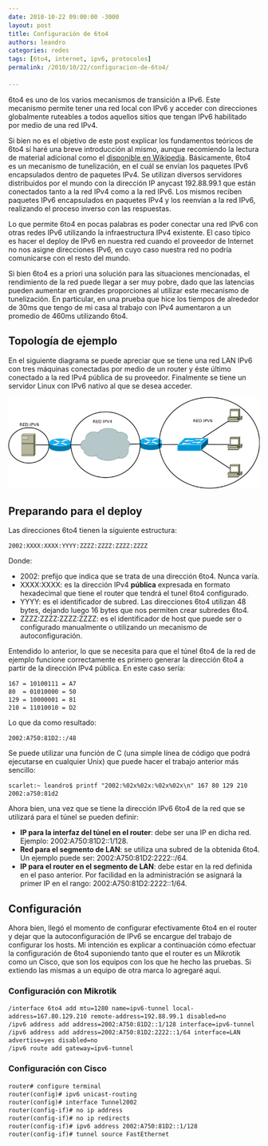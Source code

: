 ```yaml
---
date: 2010-10-22 09:00:00 -3000
layout: post
title: Configuración de 6to4
authors: leandro
categories: redes
tags: [6to4, internet, ipv6, protocolos]
permalink: /2010/10/22/configuracion-de-6to4/

---
```


6to4 es uno de los varios mecanismos de transición a IPv6. Este mecanismo
permite tener una red local con IPv6 y acceder con direcciones globalmente
ruteables a todos aquellos sitios que tengan IPv6 habilitado por medio de una
red IPv4. <!-- more -->

Si bien no es el objetivo de este post explicar los fundamentos teóricos de 6to4
sí haré una breve introducción al mismo, aunque recomiendo la lectura de
material adicional como el
[disponible en Wikipedia](http://en.wikipedia.org/wiki/6to4"). Básicamente, 6to4
es un mecanismo de tunelización, en el cuál se envían los paquetes IPv6
encapsulados dentro de paquetes IPv4. Se utilizan diversos servidores
distribuidos por el mundo con la dirección IP anycast 192.88.99.1 que están
conectados tanto a la red IPv4 como a la red IPv6. Los mismos reciben paquetes
IPv6 encapsulados en paquetes IPv4 y los reenvían a la red IPv6, realizando el
proceso inverso con las respuestas.

Lo que permite 6to4 en pocas palabras es poder conectar una red IPv6 con otras
redes IPv6 utilizando la infraestructura IPv4 existente. El caso típico es hacer
el deploy de IPv6 en nuestra red cuando el proveedor de Internet no nos asigne
direcciones IPv6, en cuyo caso nuestra red no podría comunicarse con el resto
del mundo.

Si bien 6to4 es a priori una solución para las situaciones mencionadas, el
rendimiento de la red puede llegar a ser muy pobre, dado que las latencias
pueden aumentar en grandes proporciones al utilizar este mecanismo de
tunelización. En particular, en una prueba que hice los tiempos de alrededor de
30ms que tengo de mi casa al trabajo con IPv4 aumentaron a un promedio de 460ms
utilizando 6to4.

## Topología de ejemplo

En el siguiente diagrama se puede apreciar que se tiene una red LAN IPv6 con
tres máquinas conectadas por medio de un router y éste último conectado a la red
IPv4 pública de su proveedor. Finalmente se tiene un servidor Linux con IPv6
nativo al que se desea acceder.

![Topología de ejemplo](/images/blog/6to4.png)

## Preparando para el deploy

Las direcciones 6to4 tienen la siguiente estructura:

```
2002:XXXX:XXXX:YYYY:ZZZZ:ZZZZ:ZZZZ:ZZZZ
```

Donde:

* 2002: prefijo que indica que se trata de una dirección 6to4. Nunca varía.
* XXXX:XXXX: es la dirección IPv4 **pública** expresada en formato hexadecimal
que tiene el router que tendrá el tunel 6to4 configurado.
* YYYY: es el identificador de subred. Las direcciones 6to4 utilizan 48 bytes,
dejando luego 16 bytes que nos permiten crear subredes 6to4.
* ZZZZ:ZZZZ:ZZZZ:ZZZZ: es el identificador de host que puede ser o configurado
manualmente o utilizando un mecanismo de autoconfiguración.

Entendido lo anterior, lo que se necesita para que el túnel 6to4 de la red de
ejemplo funcione correctamente es primero generar la dirección 6to4 a partir de
la dirección IPv4 pública. En este caso sería:

```
167 = 10100111 = A7
80  = 01010000 = 50
129 = 10000001 = 81
210 = 11010010 = D2
```

Lo que da como resultado:

```
2002:A750:81D2::/48
```

Se puede utilizar una función de C (una simple línea de código que podrá
ejecutarse en cualquier Unix) que puede hacer el trabajo anterior más sencillo:

```
scarlet:~ leandro$ printf "2002:%02x%02x:%02x%02x\n" 167 80 129 210 2002:a750:81d2
```

Ahora bien, una vez que se tiene la dirección IPv6 6to4 de la red que se
utilizará para el túnel se pueden definir:

* **IP para la interfaz del túnel en el router**: debe ser una IP en dicha red.
Ejemplo: 2002:A750:81D2::1/128.
* **Red para el segmento de LAN**: se utiliza una subred de la obtenida 6to4. Un
ejemplo puede ser: 2002:A750:81D2:2222::/64.
* **IP para el router en el segmento de LAN**: debe estar en la red definida en
el paso anterior. Por facilidad en la administración se asignará la primer IP en
el rango: 2002:A750:81D2:2222::1/64.

## Configuración

Ahora bien, llegó el momento de configurar efectivamente 6to4 en el router y
dejar que la autoconfiguración de IPv6 se encargue del trabajo de configurar los
hosts. Mi intención es explicar a continuación cómo efectuar la configuración de
6to4 suponiendo tanto que el router es un Mikrotik como un Cisco, que son los
equipos con los que he hecho las pruebas. Si extiendo las mismas a un equipo de
otra marca lo agregaré aquí.

### Configuración con Mikrotik

```
/interface 6to4 add mtu=1280 name=ipv6-tunnel local-address=167.80.129.210 remote-address=192.88.99.1 disabled=no
/ipv6 address add address=2002:A750:81D2::1/128 interface=ipv6-tunnel
/ipv6 address add address=2002:A750:81D2:2222::1/64 interface=LAN advertise=yes disabled=no
/ipv6 route add gateway=ipv6-tunnel
```
### Configuración con Cisco

```
router# configure terminal
router(config)# ipv6 unicast-routing
router(config)# interface Tunnel2002
router(config-if)# no ip address
router(config-if)# no ip redirects
router(config-if)# ipv6 address 2002:A750:81D2::1/128
router(config-if)# tunnel source FastEthernet
```
